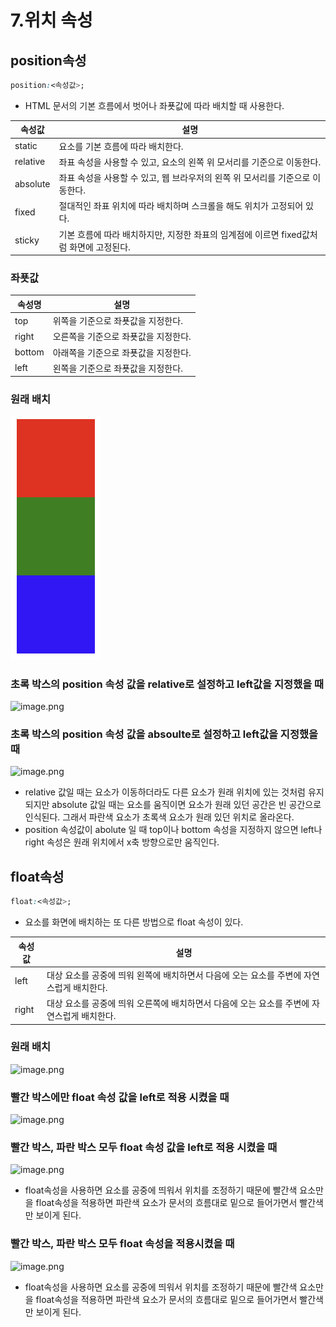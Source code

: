 # 7.위치 속성

## position속성

```css
position:<속성값>;
```

- HTML 문서의 기본 흐름에서 벗어나 좌푯값에 따라 배치할 때 사용한다.

| 속성값 | 설명 |
| --- | --- |
| static | 요소를 기본 흐름에 따라 배치한다. |
| relative | 좌표 속성을 사용할 수 있고, 요소의 왼쪽 위 모서리를 기준으로 이동한다. |
| absolute | 좌표 속성을 사용할 수 있고, 웹 브라우저의 왼쪽 위 모서리를 기준으로 이동한다. |
| fixed | 절대적인 좌표 위치에 따라 배치하며 스크롤을 해도 위치가 고정되어 있다. |
| sticky | 기본 흐름에 따라 배치하지만, 지정한 좌표의 임계점에 이르면 fixed값처럼 화면에 고정된다. |

### 좌푯값

| 속성명 | 설명 |
| --- | --- |
| top | 위쪽을 기준으로 좌푯값을 지정한다. |
| right | 오른쪽을 기준으로 좌푯값을 지정한다. |
| bottom | 아래쪽을 기준으로 좌푯값을 지정한다. |
| left | 왼쪽을 기준으로 좌푯값을 지정한다. |

### 원래 배치

![image.png](./img/스크린샷1)

### 초록 박스의 position 속성 값을 relative로 설정하고 left값을 지정했을 때

![image.png](https://prod-files-secure.s3.us-west-2.amazonaws.com/b71c3dad-f980-4ed0-8708-034050be882c/5ba4e3f5-d934-4cec-93e8-79e76b8ac910/image.png)

### 초록 박스의 position 속성 값을 absoulte로 설정하고 left값을 지정했을 때

![image.png](https://prod-files-secure.s3.us-west-2.amazonaws.com/b71c3dad-f980-4ed0-8708-034050be882c/ae47a928-ba36-4ea2-8568-99ec9cdec518/image.png)

- relative 값일 때는 요소가 이동하더라도 다른 요소가 원래 위치에 있는 것처럼 유지되지만 absolute 값일 때는 요소를 움직이면 요소가 원래 있던 공간은 빈 공간으로 인식된다. 그래서 파란색 요소가 초록색 요소가 원래 있던 위치로 올라온다.
- position 속성값이 abolute 일 때 top이나 bottom 속성을 지정하지 않으면 left나 right 속성은 원래 위치에서 x축 방향으로만 움직인다.

## float속성

```css
float:<속성값>;
```

- 요소를 화면에 배치하는 또 다른 방법으로 float 속성이 있다.

| 속성값 | 설명 |
| --- | --- |
| left | 대상 요소를 공중에 띄워 왼쪽에 배치하면서 다음에 오는 요소를 주변에 자연스럽게 배치한다. |
| right | 대상 요소를 공중에 띄워 오른쪽에 배치하면서 다음에 오는 요소를 주변에 자연스럽게 배치한다. |

### 원래 배치

![image.png](https://prod-files-secure.s3.us-west-2.amazonaws.com/b71c3dad-f980-4ed0-8708-034050be882c/c09959d3-fa63-449f-a83a-17f986a3b133/image.png)

### 빨간 박스에만 float 속성 값을 left로 적용 시켰을 때

![image.png](https://prod-files-secure.s3.us-west-2.amazonaws.com/b71c3dad-f980-4ed0-8708-034050be882c/f6d3ff68-3b05-4612-bafe-efb1d76d3df8/image.png)

### 빨간 박스, 파란 박스 모두 float 속성 값을 left로 적용 시켰을 때

![image.png](https://prod-files-secure.s3.us-west-2.amazonaws.com/b71c3dad-f980-4ed0-8708-034050be882c/e892b6ee-6c55-4c33-ba71-5983445bd548/image.png)

- float속성을 사용하면 요소를 공중에 띄워서 위치를 조정하기 때문에 빨간색 요소만을 float속성을 적용하면 파란색 요소가 문서의 흐름대로 밑으로 들어가면서 빨간색만 보이게 된다.

### 빨간 박스, 파란 박스 모두 float 속성을 적용시켰을 때

![image.png](https://prod-files-secure.s3.us-west-2.amazonaws.com/b71c3dad-f980-4ed0-8708-034050be882c/e892b6ee-6c55-4c33-ba71-5983445bd548/image.png)

- float속성을 사용하면 요소를 공중에 띄워서 위치를 조정하기 때문에 빨간색 요소만을 float속성을 적용하면 파란색 요소가 문서의 흐름대로 밑으로 들어가면서 빨간색만 보이게 된다.
